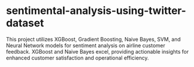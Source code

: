 # sentimental-analysis-using-twitter-dataset
  This project utilizes XGBoost, Gradient Boosting, Naive Bayes, SVM, and Neural Network models for sentiment analysis on airline customer feedback. XGBoost and Naive Bayes excel, providing actionable insights for enhanced customer satisfaction and operational efficiency.
